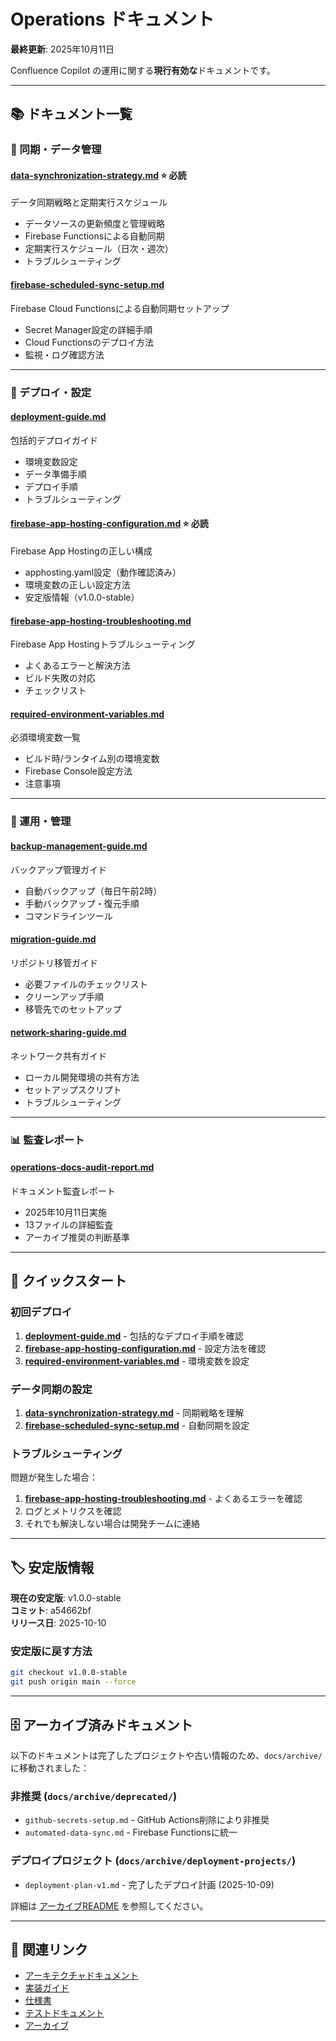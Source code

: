 # Operations ドキュメント

**最終更新**: 2025年10月11日

Confluence Copilot の運用に関する**現行有効な**ドキュメントです。

---

## 📚 ドキュメント一覧

### 🔄 同期・データ管理

#### [data-synchronization-strategy.md](./data-synchronization-strategy.md) ⭐ **必読**
データ同期戦略と定期実行スケジュール
- データソースの更新頻度と管理戦略
- Firebase Functionsによる自動同期
- 定期実行スケジュール（日次・週次）
- トラブルシューティング

#### [firebase-scheduled-sync-setup.md](./firebase-scheduled-sync-setup.md)
Firebase Cloud Functionsによる自動同期セットアップ
- Secret Manager設定の詳細手順
- Cloud Functionsのデプロイ方法
- 監視・ログ確認方法

---

### 🚀 デプロイ・設定

#### [deployment-guide.md](./deployment-guide.md)
包括的デプロイガイド
- 環境変数設定
- データ準備手順
- デプロイ手順
- トラブルシューティング

#### [firebase-app-hosting-configuration.md](./firebase-app-hosting-configuration.md) ⭐ **必読**
Firebase App Hostingの正しい構成
- apphosting.yaml設定（動作確認済み）
- 環境変数の正しい設定方法
- 安定版情報（v1.0.0-stable）

#### [firebase-app-hosting-troubleshooting.md](./firebase-app-hosting-troubleshooting.md)
Firebase App Hostingトラブルシューティング
- よくあるエラーと解決方法
- ビルド失敗の対応
- チェックリスト

#### [required-environment-variables.md](./required-environment-variables.md)
必須環境変数一覧
- ビルド時/ランタイム別の環境変数
- Firebase Console設定方法
- 注意事項

---

### 🔧 運用・管理

#### [backup-management-guide.md](./backup-management-guide.md)
バックアップ管理ガイド
- 自動バックアップ（毎日午前2時）
- 手動バックアップ・復元手順
- コマンドラインツール

#### [migration-guide.md](./migration-guide.md)
リポジトリ移管ガイド
- 必要ファイルのチェックリスト
- クリーンアップ手順
- 移管先でのセットアップ

#### [network-sharing-guide.md](./network-sharing-guide.md)
ネットワーク共有ガイド
- ローカル開発環境の共有方法
- セットアップスクリプト
- トラブルシューティング

---

### 📊 監査レポート

#### [operations-docs-audit-report.md](./operations-docs-audit-report.md)
ドキュメント監査レポート
- 2025年10月11日実施
- 13ファイルの詳細監査
- アーカイブ推奨の判断基準

---

## 🚀 クイックスタート

### 初回デプロイ

1. **[deployment-guide.md](./deployment-guide.md)** - 包括的なデプロイ手順を確認
2. **[firebase-app-hosting-configuration.md](./firebase-app-hosting-configuration.md)** - 設定方法を確認
3. **[required-environment-variables.md](./required-environment-variables.md)** - 環境変数を設定

### データ同期の設定

1. **[data-synchronization-strategy.md](./data-synchronization-strategy.md)** - 同期戦略を理解
2. **[firebase-scheduled-sync-setup.md](./firebase-scheduled-sync-setup.md)** - 自動同期を設定

### トラブルシューティング

問題が発生した場合：
1. **[firebase-app-hosting-troubleshooting.md](./firebase-app-hosting-troubleshooting.md)** - よくあるエラーを確認
2. ログとメトリクスを確認
3. それでも解決しない場合は開発チームに連絡

---

## 🏷️ 安定版情報

**現在の安定版**: v1.0.0-stable  
**コミット**: a54662bf  
**リリース日**: 2025-10-10

### 安定版に戻す方法

```bash
git checkout v1.0.0-stable
git push origin main --force
```

---

## 🗄️ アーカイブ済みドキュメント

以下のドキュメントは完了したプロジェクトや古い情報のため、`docs/archive/` に移動されました：

### 非推奨 (`docs/archive/deprecated/`)
- `github-secrets-setup.md` - GitHub Actions削除により非推奨
- `automated-data-sync.md` - Firebase Functionsに統一

### デプロイプロジェクト (`docs/archive/deployment-projects/`)
- `deployment-plan-v1.md` - 完了したデプロイ計画 (2025-10-09)

詳細は [アーカイブREADME](../archive/README.md) を参照してください。

---

## 🔗 関連リンク

- [アーキテクチャドキュメント](../architecture/)
- [実装ガイド](../implementation/)
- [仕様書](../specifications/)
- [テストドキュメント](../testing/)
- [アーカイブ](../archive/)

